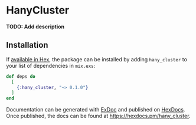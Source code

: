 # HanyCluster

**TODO: Add description**

## Installation

If [available in Hex](https://hex.pm/docs/publish), the package can be installed
by adding `hany_cluster` to your list of dependencies in `mix.exs`:

```elixir
def deps do
  [
    {:hany_cluster, "~> 0.1.0"}
  ]
end
```

Documentation can be generated with [ExDoc](https://github.com/elixir-lang/ex_doc)
and published on [HexDocs](https://hexdocs.pm). Once published, the docs can
be found at <https://hexdocs.pm/hany_cluster>.

